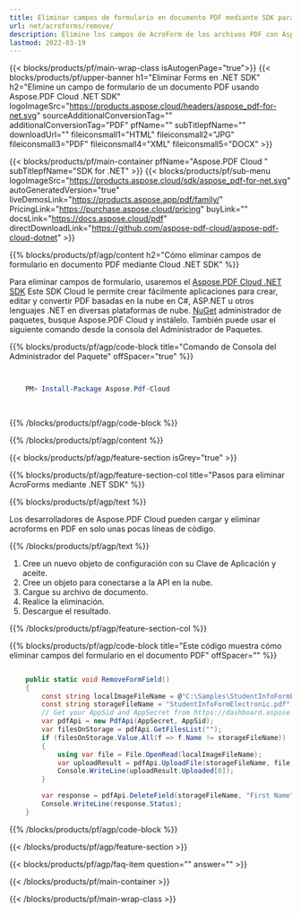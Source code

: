 ```yaml
---
title: Eliminar campos de formulario en documento PDF mediante SDK para Cloud .NET
url: net/acroforms/remove/
description: Elimine los campos de AcroForm de los archivos PDF con Aspose.PDF Cloud SDK para .NET. Dichos campos de AcroForm son sentimentales con el fin de limpiar las formas interactivas de manera programada.
lastmod: 2022-03-19
---
```


{{< blocks/products/pf/main-wrap-class isAutogenPage="true">}}
{{< blocks/products/pf/upper-banner h1="Eliminar Forms en .NET SDK" h2="Elimine un campo de formulario de un documento PDF usando Aspose.PDF Cloud .NET SDK" logoImageSrc="https://products.aspose.cloud/headers/aspose_pdf-for-net.svg" sourceAdditionalConversionTag="" additionalConversionTag="PDF" pfName="" subTitlepfName="" downloadUrl="" fileiconsmall1="HTML" fileiconsmall2="JPG" fileiconsmall3="PDF" fileiconsmall4="XML" fileiconsmall5="DOCX" >}}

{{< blocks/products/pf/main-container pfName="Aspose.PDF Cloud " subTitlepfName="SDK for .NET" >}}
{{< blocks/products/pf/sub-menu logoImageSrc="https://products.aspose.cloud/sdk/aspose_pdf-for-net.svg"
autoGeneratedVersion="true"
liveDemosLink="https://products.aspose.app/pdf/family/" PricingLink="https://purchase.aspose.cloud/pricing" buyLink="" docsLink="https://docs.aspose.cloud/pdf"  directDownloadLink="https://github.com/aspose-pdf-cloud/aspose-pdf-cloud-dotnet" >}}

{{% blocks/products/pf/agp/content h2="Cómo eliminar campos de formulario en documento PDF mediante Cloud .NET SDK" %}}

Para eliminar campos de formulario, usaremos el
[Aspose.PDF Cloud .NET SDK](https://products.aspose.cloud/pdf/net/)
Este SDK Cloud le permite crear fácilmente aplicaciones para crear, editar y convertir PDF basadas en la nube en C#, ASP.NET u otros lenguajes .NET en diversas plataformas de nube.
[NuGet](https://www.nuget.org/packages/Aspose.Pdf-Cloud)
administrador de paquetes, busque
Aspose.PDF Cloud
y instálelo. También puede usar el siguiente comando desde la consola del Administrador de Paquetes.

{{% blocks/products/pf/agp/code-block title="Comando de Consola del Administrador del Paquete" offSpacer="true" %}}

```powershell

     
    PM> Install-Package Aspose.Pdf-Cloud
     
     

```

{{% /blocks/products/pf/agp/code-block %}}

{{% /blocks/products/pf/agp/content %}}

{{< blocks/products/pf/agp/feature-section isGrey="true" >}}

{{% blocks/products/pf/agp/feature-section-col title="Pasos para eliminar AcroForms mediante .NET SDK" %}}

{{% blocks/products/pf/agp/text %}}

Los desarrolladores de Aspose.PDF Cloud pueden cargar y eliminar acroforms en PDF en solo unas pocas líneas de código.

{{% /blocks/products/pf/agp/text %}}

1. Cree un nuevo objeto de configuración con su Clave de Aplicación y aceite.
2. Cree un objeto para conectarse a la API en la nube.
3. Cargue su archivo de documento.
4. Realice la eliminación.
5. Descargue el resultado.

{{% /blocks/products/pf/agp/feature-section-col %}}



{{% blocks/products/pf/agp/code-block title="Este código muestra cómo eliminar campos del formulario en el documento PDF" offSpacer="" %}}

```cs

    public static void RemoveFormField()
    {
        const string localImageFileName = @"C:\Samples\StudentInfoFormElectronic.pdf";
        const string storageFileName = "StudentInfoFormElectronic.pdf";
        // Get your AppSid and AppSecret from https://dashboard.aspose.cloud (free registration required).            
        var pdfApi = new PdfApi(AppSecret, AppSid);
        var filesOnStorage = pdfApi.GetFilesList("");
        if (filesOnStorage.Value.All(f => f.Name != storageFileName))
        {
            using var file = File.OpenRead(localImageFileName);
            var uploadResult = pdfApi.UploadFile(storageFileName, file);
            Console.WriteLine(uploadResult.Uploaded[0]);
        }

        var response = pdfApi.DeleteField(storageFileName, "First Name");
        Console.WriteLine(response.Status);
    }
```

{{% /blocks/products/pf/agp/code-block %}}

{{< /blocks/products/pf/agp/feature-section >}}

{{< blocks/products/pf/agp/faq-item question="" answer="" >}}

{{< /blocks/products/pf/main-container >}}

{{< /blocks/products/pf/main-wrap-class >}}

